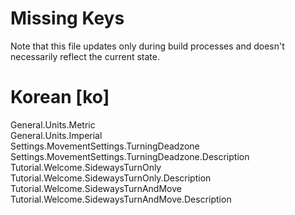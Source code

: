 # Missing Keys
Note that this file updates only during build processes and doesn't necessarily reflect the current state.

# Korean [ko]
General.Units.Metric  
General.Units.Imperial  
Settings.MovementSettings.TurningDeadzone  
Settings.MovementSettings.TurningDeadzone.Description  
Tutorial.Welcome.SidewaysTurnOnly  
Tutorial.Welcome.SidewaysTurnOnly.Description  
Tutorial.Welcome.SidewaysTurnAndMove  
Tutorial.Welcome.SidewaysTurnAndMove.Description  

